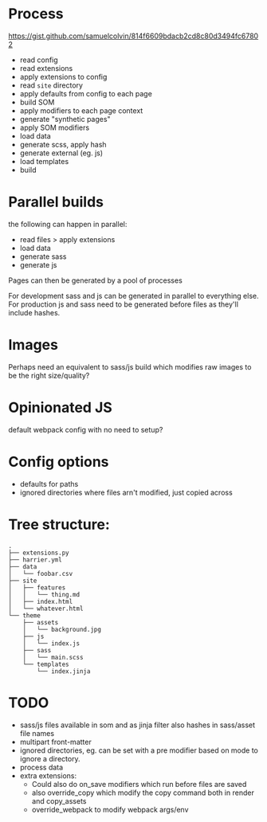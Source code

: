 # Process

https://gist.github.com/samuelcolvin/814f6609bdacb2cd8c80d3494fc67802

* read config
* read extensions
* apply extensions to config
* read `site` directory
* apply defaults from config to each page
* build SOM
* apply modifiers to each page context
* generate "synthetic pages"
* apply SOM modifiers
* load data
* generate scss, apply hash
* generate external (eg. js)
* load templates
* build 

# Parallel builds

the following can happen in parallel:
* read files > apply extensions
* load data
* generate sass
* generate js

Pages can then be generated by a pool of processes

For development sass and js can be generated in parallel to everything else. For
production js and sass need to be generated before files as they'll include hashes.  

# Images

Perhaps need an equivalent to sass/js build which modifies raw images to be the right size/quality?

# Opinionated JS

default webpack config with no need to setup?

# Config options

* defaults for paths
* ignored directories where files arn't modified, just copied across

# Tree structure:

```
.
├── extensions.py
├── harrier.yml
├── data
│   └── foobar.csv
├── site
│   ├── features
│   │   └── thing.md
│   ├── index.html
│   └── whatever.html
└── theme
    ├── assets
    │   └── background.jpg
    ├── js
    │   └── index.js
    ├── sass
    │   └── main.scss
    └── templates
        └── index.jinja
```

# TODO

* sass/js files available in som and as jinja filter also hashes in sass/asset file names
* multipart front-matter
* ignored directories, eg. can be set with a pre modifier based on mode to ignore a directory.
* process data
* extra extensions:
  * Could also do on_save modifiers which run before files are saved
  * also override_copy which modify the copy command both in render and copy_assets
  * override_webpack to modify webpack args/env

